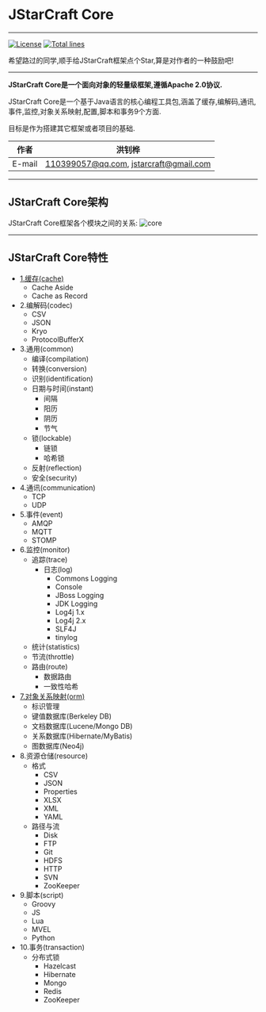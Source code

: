 # JStarCraft Core

****

[![License](https://img.shields.io/badge/license-Apache%202-4EB1BA.svg)](https://www.apache.org/licenses/LICENSE-2.0.html)
[![Total lines](https://tokei.rs/b1/github/HongZhaoHua/jstarcraft-core?category=lines)](https://tokei.rs/b1/github/HongZhaoHua/jstarcraft-core?category=lines)

希望路过的同学,顺手给JStarCraft框架点个Star,算是对作者的一种鼓励吧!

*****

**JStarCraft Core是一个面向对象的轻量级框架,遵循Apache 2.0协议.**

JStarCraft Core是一个基于Java语言的核心编程工具包,涵盖了缓存,编解码,通讯,事件,监控,对象关系映射,配置,脚本和事务9个方面.

目标是作为搭建其它框架或者项目的基础.

|作者|洪钊桦|
|---|---
|E-mail|110399057@qq.com, jstarcraft@gmail.com

****

## JStarCraft Core架构

JStarCraft Core框架各个模块之间的关系:
![core](https://github.com/HongZhaoHua/jstarcraft-tutorial/blob/master/core/JStarCraft%E6%A0%B8%E5%BF%83%E6%A1%86%E6%9E%B6%E7%BB%84%E4%BB%B6%E5%9B%BE.png "JStarCraft Core架构")

****

## JStarCraft Core特性
* [1.缓存(cache)](https://github.com/HongZhaoHua/jstarcraft-core/wiki/%E7%BC%93%E5%AD%98)
    * Cache Aside
    * Cache as Record
* 2.编解码(codec)
    * CSV
    * JSON
    * Kryo
    * ProtocolBufferX
* 3.通用(common)
    * 编译(compilation)
    * 转换(conversion)
    * 识别(identification)
    * 日期与时间(instant)
        * 间隔
        * 阳历
        * 阴历
        * 节气
    * 锁(lockable)
        * 链锁
        * 哈希锁
    * 反射(reflection)
    * 安全(security)
* 4.通讯(communication)
    * TCP
    * UDP
* 5.事件(event)
    * AMQP
    * MQTT
    * STOMP
* 6.监控(monitor)
    * 追踪(trace)
        * 日志(log)
            * Commons Logging
            * Console
            * JBoss Logging
            * JDK Logging
            * Log4j 1.x
            * Log4j 2.x
            * SLF4J
            * tinylog
    * 统计(statistics)
    * 节流(throttle)
    * 路由(route)
        * 数据路由
        * 一致性哈希
* [7.对象关系映射(orm)](https://github.com/HongZhaoHua/jstarcraft-core/wiki/%E5%AF%B9%E8%B1%A1%E5%85%B3%E7%B3%BB%E6%98%A0%E5%B0%84)
    * 标识管理
    * 键值数据库(Berkeley DB)
    * 文档数据库(Lucene/Mongo DB)
    * 关系数据库(Hibernate/MyBatis)
    * 图数据库(Neo4j)
* 8.资源仓储(resource)
    * 格式
        * CSV
        * JSON
        * Properties
        * XLSX
        * XML
        * YAML
    * 路径与流
        * Disk
        * FTP
        * Git
        * HDFS
        * HTTP
        * SVN
        * ZooKeeper
* 9.脚本(script)
    * Groovy
    * JS
    * Lua
    * MVEL
    * Python
* 10.事务(transaction)
    * 分布式锁
        * Hazelcast
        * Hibernate
        * Mongo
        * Redis
        * ZooKeeper
